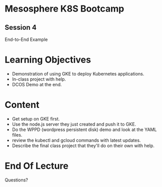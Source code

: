 Mesosphere K8S Bootcamp
=======

Session 4
----

End-to-End Example



Learning Objectives
====

* Demonstration of using GKE to deploy Kubernetes applications.
* In-class project with help.
* DCOS Demo at the end.



Content
====

* Get setup on GKE first.
* Use the node.js server they just created and push it to GKE.
* Do the WPPD (wordpress persistent disk) demo and look at the YAML files.
* review the kubectl and gcloud commands with latest updates.
* Describe the final class project that they'll do on their own with help.



End Of Lecture 
=====

Questions?

